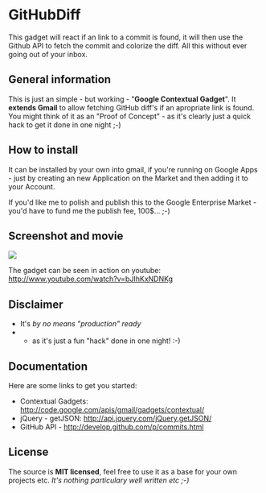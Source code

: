 GitHubDiff
==========
This gadget will react if an link to a commit is found, it will then use the Github API to fetch the commit and colorize the diff. All this without ever going out of your inbox.

General information 
-------------------
This is just an simple - but working - "**Google Contextual Gadget**".
It **extends Gmail** to allow fetching GitHub diff's if an apropriate link is found.
You might think of it as an "Proof of Concept" - as it's clearly just a quick hack to get it done in one night ;-)

How to install
---------------
It can be installed by your own into gmail, if you're running on Google Apps - 
just by creating an new Application on the Market and then adding it to your Account.

If you'd like me to polish and publish this to the Google Enterprise Market -
you'd have to fund me the publish fee, 100$... ;-)

Screenshot and movie
--------------------
<img src="http://github.com/ktoso/GitHubDiff/blob/master/screenshot.png"/>


The gadget can be seen in action on youtube: http://www.youtube.com/watch?v=bJIhKxNDNKg

Disclaimer
----------
*  It's *by no means "production" ready*
*  - as it's just a fun "hack" done in one night! :-)

Documentation
-------------
Here are some links to get you started:

* Contextual Gadgets: http://code.google.com/apis/gmail/gadgets/contextual/
* jQuery - getJSON: http://api.jquery.com/jQuery.getJSON/
* GitHub API - http://develop.github.com/p/commits.html


License
-------
The source is **MIT licensed**, feel free to use it as a base for your own projects etc.
*It's nothing particulary well written etc ;-)*

